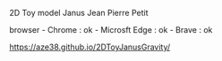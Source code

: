 2D Toy model Janus Jean Pierre Petit

browser - Chrome : ok 
        - Microsft Edge : ok
        - Brave : ok 

https://aze38.github.io/2DToyJanusGravity/
